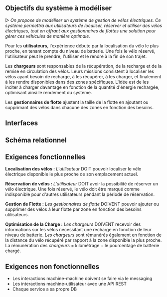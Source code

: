 ## Objectifs du système à modéliser

 ▷ _On propose de modéliser un système de gestion de vélos électriques. Ce système permettra aux utilisateurs de localiser, réserver et utiliser des vélos électriques, tout en offrant aux gestionnaires de flottes une solution pour gérer ces véhicules de manière optimale._

Pour les **utilisateurs**, l'expérience débute par la localisation du vélo le plus proche, en tenant compte du niveau de batterie. Une fois le vélo réservé, l'utilisateur peut le prendre, l'utiliser et le rendre à la fin de son trajet.

Les **chargeurs** sont responsables de la récupération, de la recharge et de la remise en circulation des vélos. Leurs missions consistent à localiser les vélos ayant besoin de recharge, à les récupérer, à les charger, et finalement à les rendre disponibles dans des zones spécifiques. L'idée est de les inciter à charger davantage en fonction de la quantité d'énergie rechargée, optimisant ainsi le rendement du système.

Les **gestionnaires de flotte** ajustent la taille de la flotte en ajoutant ou supprimant des vélos dans chacune des zones en fonction des besoins.

## Interfaces


## Schéma relationnel


## Exigences fonctionnelles

**Localisation des vélos :**
_L'utilisateur_ DOIT pouvoir localiser le vélo électrique disponible le plus proche de son emplacement actuel.

**Réservation de vélos :**
_L'utilisateur_ DOIT avoir la possibilité de réserver un vélo électrique.
Une fois réservé, le vélo doit être marqué comme indisponible pour d'autres utilisateurs pendant la période de réservation.

**Gestion de Flotte :**
_Les gestionnaires de flotte_ DOIVENT pouvoir ajouter ou supprimer des vélos à leur flotte par zone en fonction des besoins utilisateurs.

**Optimisation de la Charge :**
_Les chargeurs_ DOIVENT recevoir des informations sur les vélos nécessitant une recharge en fonction de leur niveau de batterie.
_Les chargeurs_ sont rémunérés également en fonction de la distance du vélo récupéré par rapport à la zone disponible la plus proche. 
La rémunération des _chargeurs_ = kilométrage + le pourcentage de batterie chargé.

## Exigences non fonctionnelles

* Les interactions machine-machine doivent se faire via le messaging
* Les interactions machine-utilisateur avec une API REST
* Chaque service a sa propre DB
